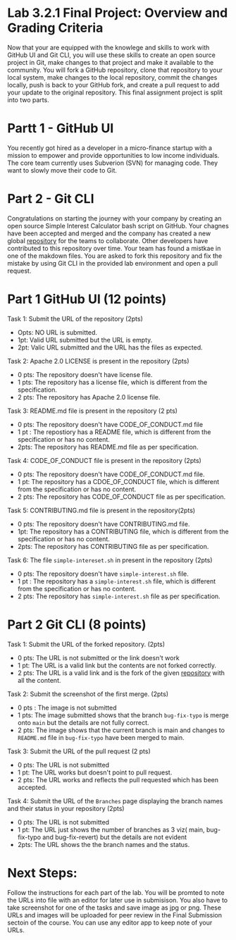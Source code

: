 # Lab 3.2.1 Final Project: Overview and Grading Criteria

Now that your are equipped with the knowlege and skills to work with GitHub UI and Git CLI, you will use these skills to create an open source project in Git, make changes to that project and make it available to the community. You will fork a GitHub repository, clone that repository to your local system, make changes to the local repository, commit the changes locally, push is back to your GitHub fork, and create a pull request to add your update to the original repository. This final assignment project is split into two parts. 

# Partt 1 - GitHub UI

You recently got hired as a developer in a micro-finance startup with a mission to empower and provide opportunities to low income individuals. The core team currently uses Subverion (SVN) for managing code. They want to slowly move their code to Git. 

# Part 2 - Git CLI

Congratulations on starting the journey with your company by creating an open source Simple Interest Calculator bash script on GitHub. Your chagnes have been accepted and merged and the company has created a new global [repository](https://github.com/ibm-developer-skills-network/jbbmo-Introduction-to-Git-and-GitHub) for the teams to collaborate. Other developers have contributed to this repository over time. Your team has found a mistkae in one of the makdown files. You are asked to fork this repository and fix the mistake by using Git CLI in the provided lab environment and open a pull request.

# Part 1 GitHub UI (12 points)

Task 1: Submit the URL of the repository (2pts)
- Opts: NO URL is submitted.
- 1pt: Valid URL submitted but the URL is empty.
- 2pt: Valic URL submitted and the URL has the files as expected.

Task 2: Apache 2.0 LICENSE is present in the repository (2pts)
- 0 pts: The repository doesn't have license file.
- 1 pts: The repository has a license file, which is different from the specification.
- 2 pts: The repository has Apache 2.0 license file.

Task 3: README.md file is present in the repository (2 pts)
- 0 pts: The repository doesn't have CODE_OF_CONDUCT.md file 
- 1 pt : The repostiory has a README file, which is different from the specification or has no content.
- 2pts: The repository has README.md file as per specification.

Task 4: CODE_OF_CONDUCT file is present in the repository (2pts)
- 0 pts: The repository doesn't have CODE_OF_CONDUCT.md file.
- 1 pt: The repository has a CDOE_OF_CONDUCT file, which is different from the specification or has no content.
- 2 pts: The repository has CODE_OF_CONDUCT file as per specification.

Task 5: CONTRIBUTING.md file is present in the repository(2pts)
- 0 pts: The repository doesn't have CONTRIBUTING.md file.
- 1pt: The repository has a CONTRIBUTING  file, which is different from the specification or has no content.
- 2pts: The repository has CONTRIBUTING file as per specification.

Task 6: The file `simple-intereset.sh` in present in the repository (2pts)
- 0 pts: The repository doesn't have `simple-interest.sh` file.
- 1 pt : The repository has a `simple-interest.sh` file, which is different from the specification or has no content.
- 2 pts: The repository has `simple-interest.sh` file as per specification.

# Part 2 Git CLI (8 points)
Task 1: Submit the URL of the forked repository. (2pts)
- 0 pts: The URL is not submitted or the link doesn't work
- 1 pt: The URL is a valid link but the contents are not forked correctly.
- 2 pts: The URL is a valid link and is the fork of the given [repository](https://github.com/ibm-developer-skills-network/jbbmo-Introduction-to-Git-and-GitHub) with all the content.

Task 2: Submit the screenshot of the first merge. (2pts)
- 0 pts : The image is not submitted
- 1 pts: The image submitted shows that the branch `bug-fix-typo` is merge onto `main` but the details are not fully correct.
- 2 pts: The image shows that the current branch is main and changes to `README.md` file in `bug-fix-typo` have been merged to main.

Task 3: Submit the URL of the pull request (2 pts)
- 0 pts: The URL is not submitted
- 1 pt: The URL works but doesn't point to pull request.
- 2 pts: The URL works and reflects the pull requested which has been accepted.

Task 4: Submit the URL of the `Branches` page displaying the branch names and their status in your repository (2pts)
- 0 pts: The URL is not submitted
- 1 pt: The URL just shows the number of branches as 3 viz( main, bug-fix-typo and bug-fix-revert) but the details are not evident 
- 2pts: The URL shows the the branch names and the status.

# Next Steps:

Follow the instructions for each part of the lab. You will be promted to note the URLs into file with an editor for later use in submisison. You also have to take screenshot for one of the tasks and save image as jpg or png. These URLs and images will be uploaded for peer review in the Final Submission sectoin of the course. You can use any editor app to keep note of your URLs.
